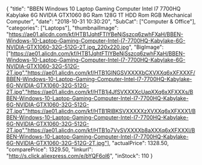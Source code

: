 {
	"title": "BBEN Windows 10 Laptop Gaming Computer Intel I7 7700HQ Kabylake 6G NVIDIA GTX1060 8G Ram 128G 1T HDD Rom RGB Mechanical Computer",
	"date": "2018-10-31 10:30:20",
	"SubCat": ["Computer & Office"],
	"categories": ["Laptops"],
	"thumbnailImage": "https://ae01.alicdn.com/kf/HTB1JqhtFTlYBeNjSszcq6zwhFXaH/BBEN-Windows-10-Laptop-Gaming-Computer-Intel-I7-7700HQ-Kabylake-6G-NVIDIA-GTX1060-32G-512G-2T.jpg_220x220.jpg",
	"BigImage": ["https://ae01.alicdn.com/kf/HTB1JqhtFTlYBeNjSszcq6zwhFXaH/BBEN-Windows-10-Laptop-Gaming-Computer-Intel-I7-7700HQ-Kabylake-6G-NVIDIA-GTX1060-32G-512G-2T.jpg","https://ae01.alicdn.com/kf/HTB1GINGSVXXXXbCXVXXq6xXFXXXF/BBEN-Windows-10-Laptop-Gaming-Computer-Intel-I7-7700HQ-Kabylake-6G-NVIDIA-GTX1060-32G-512G-2T.jpg","https://ae01.alicdn.com/kf/HTB1j4JfSVXXXXcUapXXq6xXFXXXs/BBEN-Windows-10-Laptop-Gaming-Computer-Intel-I7-7700HQ-Kabylake-6G-NVIDIA-GTX1060-32G-512G-2T.jpg","https://ae01.alicdn.com/kf/HTB1RIBKSVXXXXXzXVXXq6xXFXXX1/BBEN-Windows-10-Laptop-Gaming-Computer-Intel-I7-7700HQ-Kabylake-6G-NVIDIA-GTX1060-32G-512G-2T.jpg","https://ae01.alicdn.com/kf/HTB1o7VvSVXXXXb8aXXXq6xXFXXXl/BBEN-Windows-10-Laptop-Gaming-Computer-Intel-I7-7700HQ-Kabylake-6G-NVIDIA-GTX1060-32G-512G-2T.jpg"],
	"actualPrice": 1328.50,
	"comparePrice": 1329.50,
	"linkurl": "http://s.click.aliexpress.com/e/bYQF6ol6",
	"inStock": 110
}
